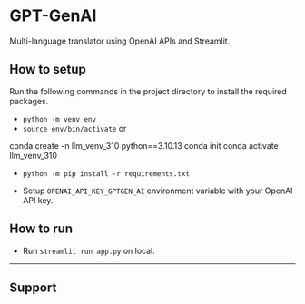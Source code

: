 GPT-GenAI
==========

Multi-language translator using OpenAI APIs and Streamlit.


## How to setup

Run the following commands in the project directory to install the required packages.

* `python -m venv env`
* `source env/bin/activate`
or

conda create -n llm_venv_310 python==3.10.13
conda init
conda activate llm_venv_310

* `python -m pip install -r requirements.txt`

* Setup `OPENAI_API_KEY_GPTGEN_AI` environment variable with your OpenAI API key.


## How to run

* Run `streamlit run app.py` on local.

   

---

## Support
